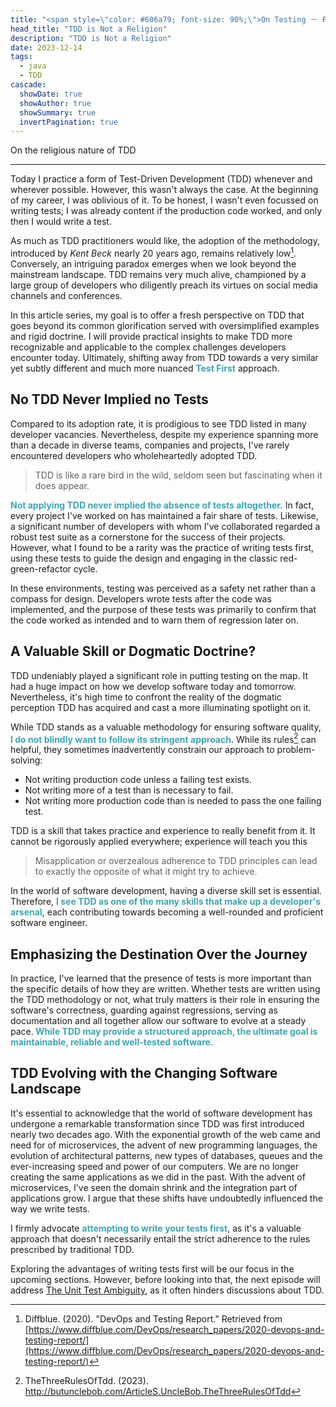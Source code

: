```yaml
---
title: "<span style=\"color: #606a79; font-size: 90%;\">On Testing － Part 1</span><br/>TDD is Not a Religion"
head_title: "TDD is Not a Religion"
description: "TDD is Not a Religion" 
date: 2023-12-14
tags:
  - java
  - TDD
cascade:
  showDate: true
  showAuthor: true
  showSummary: true
  invertPagination: true
---
```

On the religious nature of TDD
<!--more-->
---
Today I practice a form of Test-Driven Development (TDD) whenever and wherever possible. 
However, this wasn't always the case. At the beginning of my career, I was oblivious of it. 
To be honest, I wasn't even focussed on writing tests; I was already content if the production code worked, 
and only then I would write a test.

As much as TDD practitioners would like, the adoption of the methodology, introduced by *Kent Beck* nearly 20 years ago, 
remains relatively low[^1]. 
Conversely, an intriguing paradox emerges when we look beyond the mainstream landscape. 
TDD remains very much alive, championed by a large group of developers who diligently preach its virtues on social 
media channels and conferences.

In this article series, my goal is to offer a fresh perspective on TDD that goes beyond its common glorification 
served with oversimplified examples and rigid doctrine. I will provide practical insights to make TDD more 
recognizable and applicable to the complex challenges developers encounter today. 
Ultimately, shifting away from TDD towards a very similar yet subtly different and much more nuanced 
<b style="color: #3da6b1;">Test First</b> approach.

## No TDD Never Implied no Tests
Compared to its adoption rate, it is prodigious to see TDD listed in many developer vacancies. 
Nevertheless, despite my experience spanning more than a decade in diverse teams, companies and projects, 
I've rarely encountered developers who wholeheartedly adopted TDD.

> TDD is like a rare bird in the wild, seldom seen but fascinating when it does appear.

<B style="color: #3da6b1;">Not applying TDD never implied the absence of tests altogether.</b> 
In fact, every project I've worked on has maintained a fair share of tests.
Likewise, a significant number of developers with whom I've collaborated regarded a robust test suite as a 
cornerstone for the success of their projects. However, what I found to be a rarity was the practice of writing 
tests first, using these tests to guide the design and engaging in the classic red-green-refactor cycle.

In these environments, testing was perceived as a safety net rather than a compass for design. 
Developers wrote tests after the code was implemented, and the purpose of these tests was primarily to 
confirm that the code worked as intended and to warn them of regression later on.
## A Valuable Skill or Dogmatic Doctrine?
TDD undeniably played a significant role in putting testing on the map. 
It had a huge impact on how we develop software today and tomorrow. Nevertheless, 
it's high time to confront the reality of the dogmatic perception TDD has acquired and cast a more 
illuminating spotlight on it.

While TDD stands as a valuable methodology for ensuring software quality,
<b style="color: #3da6b1;">I do not blindly want to follow its stringent approach</b>. 
While its rules[^2] can helpful, they sometimes inadvertently constrain our approach to problem-solving:
- Not writing production code unless a failing test exists.
- Not writing more of a test than is necessary to fail.
- Not writing more production code than is needed to pass the one failing test.

TDD is a skill that takes practice and experience to really benefit from it. 
It cannot be rigorously applied everywhere; experience will teach you this

>  Misapplication or overzealous adherence to TDD principles can lead to exactly the opposite of what it might try to achieve.

In the world of software development, having a diverse skill set is essential. Therefore,
<b style="color: #3da6b1;">I see TDD as one of the many skills that make up a developer's arsenal</b>, 
each contributing towards becoming a well-rounded and proficient software engineer.
## Emphasizing the Destination Over the Journey
In practice, I've learned that the presence of tests is more important than the specific details of how they are written. 
Whether tests are written using the TDD methodology or not, what truly matters is their role in ensuring 
the software's correctness, guarding against regressions, serving as documentation and all together allow our 
software to evolve at a steady pace.<b style="color: #3da6b1;"> While TDD may provide a structured approach, the ultimate goal is maintainable, reliable and well-tested software.</b>
## TDD Evolving with the Changing Software Landscape
It's essential to acknowledge that the world of software development has undergone a remarkable transformation since TDD was first introduced nearly two decades ago. With the exponential growth of the web came and need for of microservices, the advent of new programming languages, the evolution of architectural patterns, new types of databases, queues and the ever-increasing speed and power of our computers. We are no longer creating the same applications as we did in the past.
With the advent of microservices, I've seen the domain shrink and the integration part of applications grow.
I argue that these shifts have undoubtedly influenced the way we write tests.

I firmly advocate <b style="color: #3da6b1;">attempting to write your tests first</b>, as it's a valuable approach that doesn't necessarily entail the strict adherence to the rules prescribed by traditional TDD.

Exploring the advantages of writing tests first will be our focus in the upcoming sections. 
However, before looking into that, the next episode will address [The Unit Test Ambiguity](unit-test-ambiguity), as it often hinders discussions about TDD.

[^1]: Diffblue. (2020). "DevOps and Testing Report." Retrieved from [https://www.diffblue.com/DevOps/research_papers/2020-devops-and-testing-report/](https://www.diffblue.com/DevOps/research_papers/2020-devops-and-testing-report/)
[^2]: TheThreeRulesOfTdd. (2023). http://butunclebob.com/ArticleS.UncleBob.TheThreeRulesOfTdd
